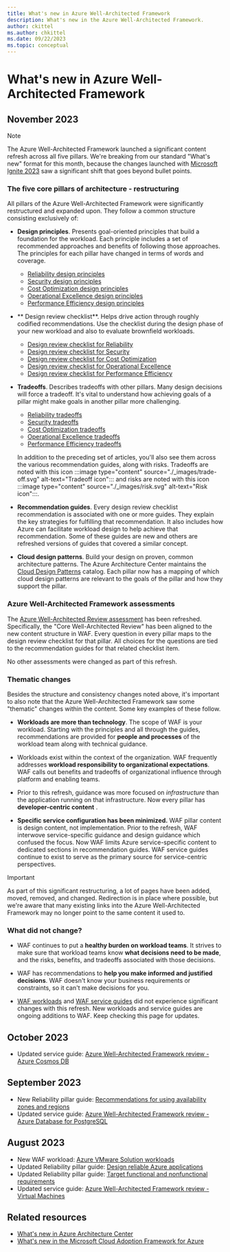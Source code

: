 ```yaml
---
title: What's new in Azure Well-Architected Framework
description: What's new in the Azure Well-Architected Framework.
author: ckittel
ms.author: chkittel
ms.date: 09/22/2023
ms.topic: conceptual
---
```


# What's new in Azure Well-Architected Framework

## November 2023

> [!NOTE]
> The Azure Well-Architected Framework launched a significant content refresh across all five pillars. We're breaking from our standard "What's new" format for this month, because the changes launched with [Microsoft Ignite 2023](https://ignite.microsoft.com/) saw a significant shift that goes beyond bullet points.

### The five core pillars of architecture - restructuring

All pillars of the Azure Well-Architected Framework were significantly restructured and expanded upon. They follow a common structure consisting exclusively of:

- **Design principles**. Presents goal-oriented principles that build a foundation for the workload. Each principle includes a set of recommended approaches and benefits of following those approaches. The principles for each pillar have changed in terms of words and coverage.

  - [Reliability design principles](./reliability/principles.md)
  - [Security design principles](./security/principles.md)
  - [Cost Optimization design principles](./cost-optimization/principles.md)
  - [Operational Excellence design principles](./operational-excellence/principles.md)
  - [Performance Efficiency design principles](./performance-efficiency/principles.md)

- ** Design review checklist**. Helps drive action through roughly codified recommendations. Use the checklist during the design phase of your new workload and also to evaluate brownfield workloads. 

  - [Design review checklist for Reliability](./reliability/checklist.md)
  - [Design review checklist for Security](./security/checklist.md)
  - [Design review checklist for Cost Optimization](./cost-optimization/checklist.md)
  - [Design review checklist for Operational Excellence](./operational-excellence/checklist.md)
  - [Design review checklist for Performance Efficiency](./performance-efficiency/checklist.md)

- **Tradeoffs**. Describes tradeoffs with other pillars. Many design decisions will force a tradeoff. It's vital to understand how achieving goals of a pillar might make goals in another pillar more challenging. 

  - [Reliability tradeoffs](./reliability/tradeoffs.md)
  - [Security tradeoffs](./security/tradeoffs.md)
  - [Cost Optimization tradeoffs](./cost-optimization/tradeoffs.md)
  - [Operational Excellence tradeoffs](./operational-excellence/tradeoffs.md)
  - [Performance Efficiency tradeoffs](./performance-efficiency/tradeoffs.md)

  In addition to the preceding set of articles, you'll also see them across the various recommendation guides, along with risks. Tradeoffs are noted with this icon :::image type="content" source="./_images/trade-off.svg" alt-text="Tradeoff icon"::: and risks are noted with this icon :::image type="content" source="./_images/risk.svg" alt-text="Risk icon":::.

-  **Recommendation guides**. Every design review checklist recommendation is associated with one or more guides. They explain the key strategies for fulfilling that recommendation. It also includes how Azure can facilitate workload design to help achieve that recommendation. Some of these guides are new and others are refreshed versions of guides that covered a similar concept.

- **Cloud design patterns**. Build your design on proven, common architecture patterns. The Azure Architecture Center maintains the [Cloud Design Patterns](/azure/architecture/patterns/) catalog. Each pillar now has a mapping of which cloud design patterns are relevant to the goals of the pillar and how they support the pillar.

### Azure Well-Architected Framework assessments

The [Azure Well-Architected Review assessment](/assessments/azure-architecture-review/) has been refreshed. Specifically, the "Core Well-Architected Review" has been aligned to the new content structure in WAF. Every question in every pillar maps to the design review checklist for that pillar. All choices for the questions are tied to the recommendation guides for that related checklist item. 

No other assessments were changed as part of this refresh.

### Thematic changes

Besides the structure and consistency changes noted above, it's important to also note that the Azure Well-Architected Framework saw some "thematic" changes within the content. Some key examples of these follow.

- **Workloads are more than technology**. The scope of WAF is your workload. Starting with the principles and all through the guides, recommendations are provided for **people and processes** of the workload team along with technical guidance. 

- Workloads exist within the context of the organization. WAF frequently addresses **workload responsibility to organizational expectations**. WAF calls out benefits and tradeoffs of organizational influence through platform and enabling teams.

- Prior to this refresh, guidance was more focused on _infrastructure_ than the application running on that infrastructure. Now every pillar has **developer-centric content** .

- **Specific service configuration has been minimized.** WAF pillar content is design content, not implementation. Prior to the refresh, WAF interwove service-specific guidance and design guidance which confused the focus. Now WAF limits Azure service-specific content to dedicated sections in recommendation guides. WAF service guides continue to exist to serve as the primary source for service-centric perspectives.

> [!IMPORTANT]
> As part of this significant restructuring, a lot of pages have been added, moved, removed, and changed. Redirection is in place where possible, but we're aware that many existing links into the Azure Well-Architected Framework may no longer point to the same content it used to.

### What did not change?

- WAF continues to put a **healthy burden on workload teams**. It strives to make sure that workload teams know **what decisions need to be made**, and the risks, benefits, and tradeoffs associated with those decisions.

- WAF has recommendations to **help you make informed and justified decisions**. WAF doesn't know your business requirements or constraints, so it can't make decisions for you.

- [WAF workloads](./workloads.md) and [WAF service guides](./service-guides/overview.md) did not experience significant changes with this refresh. New workloads and service guides are ongoing additions to WAF. Keep checking this page for updates. 

<!-- TODO: Some of these links are broken and some articles haven't shown up yet. -->
## October 2023

- Updated service guide: [Azure Well-Architected Framework review - Azure Cosmos DB](./services/data/azure-cosmos-db/)

## September 2023

- New Reliability pillar guide: [Recommendations for using availability zones and regions](./resiliency/regions-availablity-zones.md)
- Updated service guide: [Azure Well-Architected Framework review - Azure Database for PostgreSQL](./services/data/azure-db-postgresql/azure-db-postgresql-well-architected-framework.md)

## August 2023

- New WAF workload: [Azure VMware Solution workloads](./azure-vmware/overview)
- Updated Reliability pillar guide: [Design reliable Azure applications](./resiliency/app-design.md)
- Updated Reliability pillar guide: [Target functional and nonfunctional requirements](./resiliency/design-requirements.md)
- Updated service guide: [Azure Well-Architected Framework review - Virtual Machines](./service-guides/virtual-machines-review.md)

## Related resources

- [What's new in Azure Architecture Center](/azure/architecture/changelog)
- [What's new in the Microsoft Cloud Adoption Framework for Azure](/azure/cloud-adoption-framework/get-started/whats-new)
